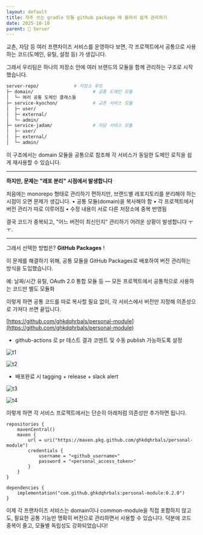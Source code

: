 ```yaml
---
layout: default
title: 자주 쓰는 gradle 모듈 github package 에 올려서 쉽게 관리하기
date: 2025-10-10
parent: 📌 Server
---
```


교촌, 자담 등 여러 프랜차이즈 서비스를 운영하다 보면,
각 프로젝트에서 공통으로 사용하는 코드(도메인, 유틸, 설정 등) 가 생깁니다.

그래서 우리팀은 하나의 저장소 안에 여러 브랜드의 모듈을 함께 관리하는 구조로 시작했습니다.

```bash
server-repo/             # 저장소 루트
├─ domain/                      # 공통 도메인 모듈
│  └─ 여러 공통 도메인 클래스들
├─ service-kyochon/             # 교촌 서비스 모듈
│  ├─ user/
│  ├─ external/
│  └─ admin/
├─ service-jadam/               # 자담 서비스 모듈
│  ├─ user/
│  ├─ external/
│  └─ admin/
```

이 구조에서는 domain 모듈을 공통으로 참조해
각 서비스가 동일한 도메인 로직을 쉽게 재사용할 수 있습니다.

--------

**하지만, 문제는 "레포 분리" 시점에서 발생합니다**

처음에는 monorepo 형태로 관리하기 편하지만,
브랜드별 레포지토리를 분리해야 하는 시점이 오면 문제가 생깁니다.
	•	공통 모듈(domain)을 복사해야 함
	•	각 프로젝트에서 버전 관리가 따로 이루어짐
	•	수정 내용이 서로 다른 저장소에 중복 반영됨

결국 코드가 중복되고,
"어느 버전이 최신인지" 관리하기 어려운 상황이 발생합니다 ㅜㅜ.

--------

그래서 선택한 방법은? **GitHub Packages** !

이 문제를 해결하기 위해,
공통 모듈을 GitHub Packages로 배포하여 버전 관리하는 방식을 도입했습니다.

예: 날짜/시간 유틸, OAuth 2.0 통합 모듈 등
— 모든 프로젝트에서 공통적으로 사용하는 코드만 별도 모듈화

이렇게 하면 공통 코드를 따로 복사할 필요 없이,
각 서비스에서 버전만 지정해 의존성으로 가져다 쓰면 끝입니다.

[https://github.com/ghkdqhrbals/personal-module](https://github.com/ghkdqhrbals/personal-module)

* github-actions 로 pr 테스트 결과 코멘트 및 수동 publish 가능하도록 설정

![t1](../2025-10-10-16-48-35.png)

![t2](../2025-10-10-16-49-10.png)

* 배포완료 시 tagging + release + slack alert

![t3](../2025-10-10-16-49-41.png)

![t4](../2025-10-10-16-50-24.png)

이렇게 하면 각 서비스 프로젝트에서는 단순히 아래처럼 의존성만 추가하면 됩니다.

```
repositories {
    mavenCentral()
    maven {
        url = uri("https://maven.pkg.github.com/ghkdqhrbals/personal-module")
        credentials {
            username = "<github_username>"
            password = "<personal_access_token>"
        }
    }
}

dependencies {
    implementation("com.github.ghkdqhrbals:personal-module:0.2.0")
}
```

이제 각 프랜차이즈 서비스는 domain이나 common-module을 직접 포함하지 않고도,
필요한 공통 기능만 명확히 버전으로 관리하면서 사용할 수 있습니다.
덕분에 코드 중복이 줄고, 모듈별 독립성도 강화되었습니다!